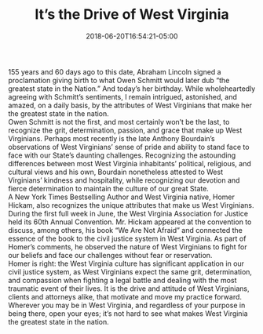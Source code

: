 ---
title: It’s the Drive of West Virginia
date: 2018-06-20T16:54:21-05:00
draft: false
body: >-
  155 years and 60 days ago to this date, Abraham Lincoln signed a proclamation giving birth to what Owen Schmitt would later dub “the greatest state in the Nation.” And today’s her birthday. While wholeheartedly agreeing with Schmitt’s sentiments, I remain intrigued, astonished, and amazed, on a daily basis, by the attributes of West Virginians that make her the greatest state in the nation.


  Owen Schmitt is not the first, and most certainly won’t be the last, to recognize the grit, determination, passion, and grace that make up West Virginians. Perhaps most recently is the late Anthony Bourdain’s observations of West Virginians’ sense of pride and ability to stand face to face with our State’s daunting challenges. Recognizing the astounding differences between most West Virginia inhabitants’ political, religious, and cultural views and his own, Bourdain nonetheless attested to West Virginians’ kindness and hospitality, while recognizing our devotion and fierce determination to maintain the culture of our great State.


  A New York Times Bestselling Author and West Virginia native, Homer Hickam, also recognizes the unique attributes that make us West Virginians. During the first full week in June, the West Virginia Association for Justice held its 60th Annual Convention. Mr. Hickam appeared at the convention to discuss, among others, his book “We Are Not Afraid” and connected the essence of the book to the civil justice system in West Virginia. As part of Homer’s comments, he observed the nature of West Virginians to fight for our beliefs and face our challenges without fear or reservation.


  Homer is right: the West Virginia culture has significant application in our civil justice system, as West Virginians expect the same grit, determination, and compassion when fighting a legal battle and dealing with the most traumatic event of their lives. It is the drive and attitude of West Virginians, clients and attorneys alike, that motivate and move my practice forward.


  Wherever you may be in West Virginia, and regardless of your purpose in being there, open your eyes; it’s not hard to see what makes West Virginia the greatest state in the nation.
---